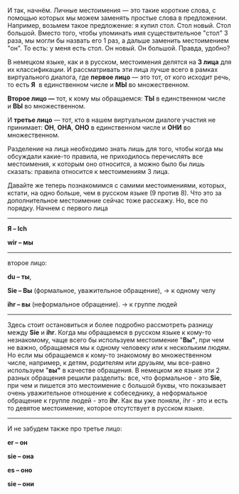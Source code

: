И так, начнём. Личные местоимения — это такие короткие слова, с помощью которых мы можем заменять простые слова в предложении. Например, возьмем такое предложение: я купил стол. Стол новый. Стол большой. Вместо того, чтобы упоминать имя существительное "стол" 3 раза, мы могли бы назвать его 1 раз, а дальше заменить местоимением "он". То есть: у меня есть стол. Он новый. Он большой. Правда, удобно?

  

В немецком языке, как и в русском, местоимения делятся на **3 лица** для их классификации. И рассматривать эти лица лучше всего в рамках виртуального диалога, где **первое лицо** — это тот, от кого исходит речь, то есть **Я**  в единственном числе и **МЫ** во множественном.

**Второе лицо —** тот, к кому мы обращаемся: **ТЫ** в единственном числе и **ВЫ** во множественном.

И **третье лицо** — тот, кто в нашем виртуальном диалоге участия не принимает: **ОН**, **ОНА**, **ОНО** в единственном числе и **ОНИ** во множественном.

  

Разделение на лица необходимо знать лишь для того, чтобы когда мы обсуждали какие-то правила, не приходилось перечислять все местоимения, к которым оно относится, а можно было бы лишь сказать: правила относится к местоимениям 3 лица.

  

Давайте же теперь познакомимся с самими местоимениями, которых, кстати, на одно больше, чем в русском языке (9 против 8). Что это за дополнительное местоимение сейчас тоже расскажу. Но, все по порядку. Начнем с первого лица

------------------------------------------------------------------------------------


**Я – Ich**

**wir – мы**

------------------------------------------------------------------------------------

второе лицо:

**du – ты**,

**Sie – Вы** (формальное, уважительное обращение),  -> к одному челу

**ihr – вы** (неформальное обращение). -> к группе людей

------------------------------------------------------------------------------------
Здесь стоит остановиться и более подробно рассмотреть разницу между **Sie** и **ihr**. Когда мы обращаемся в русском языке к кому-то незнакомому, чаще всего бы используем местоимение "**Вы"**, при чем не важно, обращаемся мы к одному человеку или к нескольким людям. Но если мы обращаемся к кому-то знакомому во множественном числе, например, к детям, родителям или друзьям, мы все-равно используем "**вы"** в качестве обращения. В немецком же языке эти 2 разных обращения решили разделить: все, что формальное - это **Sie**, при чем и пишется это местоимение с большой буквы, что показывает очень уважительное отношение к собеседнику, а неформальное обращение к группе людей - это **ihr**. Как вы уже поняли, ihr - это и есть то девятое местоимение, которое отсутствует в русском языке.

-----------------------------
И не забудем также про третье лицо:

**er – он**

**sie – она**

**es – оно**

**sie – они**

